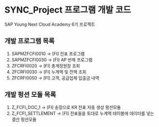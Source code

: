 # SYNC_Project 프로그램 개발 코드
SAP Young Next Cloud Academy 6기 프로젝트


## 개발 프로그램 목록
1. SAPMZFCFI0010 -> [FI] 전표 프로그램 </br>
2. SAPMZFCFI0030 -> [FI] AP 반제 프로그램 </br>
3. ZFCRFI0020    -> [FI] 총계정원장 조회 </br>
4. ZFCRFI0030    -> [FI] 누계액 및 잔액 조회 </br>
5. ZFCRFI0050    -> [FI] 고객, 공급업체 입출금 내역


## 개발 펑션 모듈 목록
1. Z_FCFI_DOC_1  -> [FI] 송장으로 KR 전표 자동 생성 펑션모듈
2. Z_FCFI_SETTLEMENT -> [FI] 전표들을 토대로 누계액 테이블에 데이터를 넣는 결산 펑션모듈
